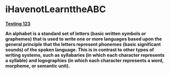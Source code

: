 <h1>iHavenotLearnttheABC</h1>
<h4> <a href="www.google.com.sg"> Testing 123</a>
  <p>An alphabet is a standard set of letters (basic written symbols or graphemes) that is used to write one or more languages based upon the general principle that the letters represent phonemes (basic significant sounds) of the spoken language. This is in contrast to other types of writing systems, such as syllabaries (in which each character represents a syllable) and logographies (in which each character represents a word, morpheme, or semantic unit).</p>
